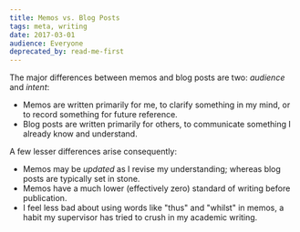 ```yaml
---
title: Memos vs. Blog Posts
tags: meta, writing
date: 2017-03-01
audience: Everyone
deprecated_by: read-me-first
---
```


The major differences between memos and blog posts are two: *audience* and *intent*:

- Memos are written primarily for me, to clarify something in my mind, or to record something for
  future reference.
- Blog posts are written primarily for others, to communicate something I already know and
  understand.

A few lesser differences arise consequently:

- Memos may be *updated* as I revise my understanding; whereas blog posts are typically set in
  stone.
- Memos have a much lower (effectively zero) standard of writing before publication.
- I feel less bad about using words like "thus" and "whilst" in memos, a habit my supervisor has
  tried to crush in my academic writing.
